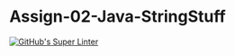 # Assign-02-Java-StringStuff

[![GitHub's Super Linter](https://github.com/ICS4U-Programming-IoanaM/Assign-02-Java-StringStuff/workflows/GitHub's%20Super%20Linter/badge.svg)](https://github.com/ICS4U-Programming-IoanaM/Assign-02-Java-StringStuff/actions)
